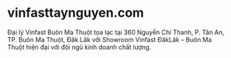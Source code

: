 # vinfasttaynguyen.com
Đại lý Vinfast Buôn Ma Thuột tọa lạc tại 360 Nguyễn Chí Thanh, P. Tân An, TP. Buôn Ma Thuột, Đăk Lăk với Showroom Vinfast ĐăkLăk – Buôn Ma Thuột hiện đại với đội ngũ kinh doanh chất lượng. 
